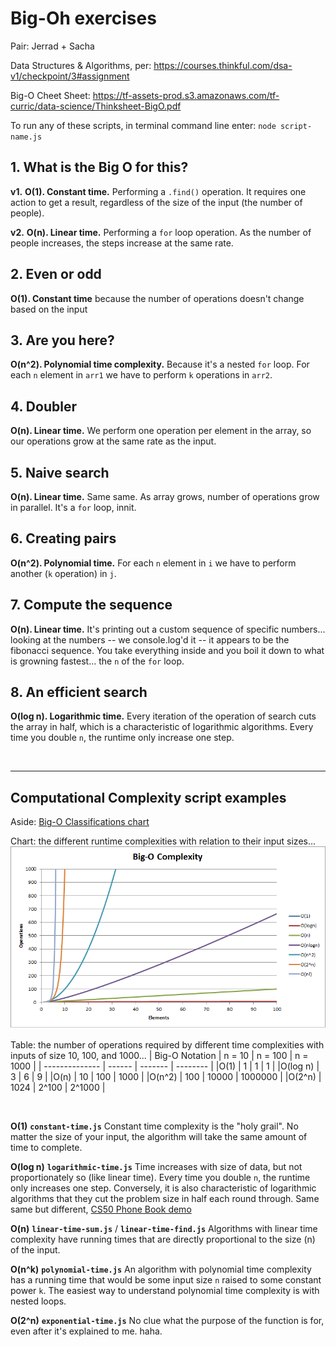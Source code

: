 # Big-Oh exercises

Pair: Jerrad + Sacha

Data Structures & Algorithms, per: https://courses.thinkful.com/dsa-v1/checkpoint/3#assignment

Big-O Cheet Sheet: https://tf-assets-prod.s3.amazonaws.com/tf-curric/data-science/Thinksheet-BigO.pdf

To run any of these scripts, in terminal command line enter: `node script-name.js`


## 1. What is the Big O for this?

**v1.** **O(1). Constant time.** Performing a `.find()` operation. It requires one action to get a result, regardless of the size of the input (the number of people).

**v2.** **O(n). Linear time.** Performing a `for` loop operation. As the number of people increases, the steps increase at the same rate.


## 2. Even or odd

**O(1). Constant time** because the number of operations doesn't change based on the input


## 3. Are you here?

**O(n^2). Polynomial time complexity.** Because it's a nested `for` loop. For each `n` element in `arr1` we have to perform `k` operations in `arr2`. 


## 4. Doubler

**O(n). Linear time.** We perform one operation per element in the array, so our operations grow at the same rate as the input.


## 5. Naive search

**O(n). Linear time.** Same same. As array grows, number of operations grow in parallel. It's a `for` loop, innit.


## 6. Creating pairs

**O(n^2). Polynomial time.** For each `n` element in `i` we have to perform another (`k` operation) in `j`. 


## 7. Compute the sequence

**O(n). Linear time.** It's printing out a custom sequence of specific numbers... looking at the numbers -- we console.log'd it -- it appears to be the fibonacci sequence. You take everything inside and you boil it down to what is growning fastest... the `n` of the `for` loop. 

## 8. An efficient search

**O(log n). Logarithmic time.** Every iteration of the operation of search cuts the array in half, which is a characteristic of logarithmic algorithms. Every time you double `n`, the runtime only increase one step.


<br />

<hr />


## Computational Complexity script examples

Aside: [Big-O Classifications chart](https://github.com/mariusbanea/web-developers-toolkit/blob/master/algorithms/big-o-notation/big-o-notation-table-for-interviews.pdf)

Chart: the different runtime complexities with relation to their input sizes...
![Big-O](./big_o.png)


Table: the number of operations required by different time complexities with inputs of size 10, 100, and 1000...
| Big-O Notation | n = 10 | n = 100 | n = 1000 |
| -------------- | ------ | ------- | -------- |
|O(1)            | 1      |	1	    | 1        |
|O(log n)        | 3	  | 6	    | 9        |
|O(n)	         | 10	  | 100     | 1000     |
|O(n^2)	         | 100	  | 10000	| 1000000  |
|O(2^n)	         | 1024	  | 2^100	| 2^1000   |


<br />

**O(1)** **`constant-time.js`** 
Constant time complexity is the "holy grail". No matter the size of your input, the algorithm will take the same amount of time to complete.

**O(log n)** **`logarithmic-time.js`** 
Time increases with size of data, but not proportionately so (like linear time). Every time you double `n`, the runtime only increases one step. Conversely, it is also characteristic of logarithmic algorithms that they cut the problem size in half each round through. Same same but different, [CS50 Phone Book demo](https://www.youtube.com/watch?v=DSffdCT5Cx4) 

**O(n)** **`linear-time-sum.js`** / **`linear-time-find.js`**
Algorithms with linear time complexity have running times that are directly proportional to the size (n) of the input. 

**O(n^k)** **`polynomial-time.js`**
An algorithm with polynomial time complexity has a running time that would be some input size `n` raised to some constant power `k`. The easiest way to understand polynomial time complexity is with nested loops.

**O(2^n)** **`exponential-time.js`**
No clue what the purpose of the function is for, even after it's explained to me. haha.
